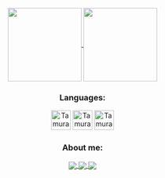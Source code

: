 <p align="center">
  <a href="https://github-readme-stats.vercel.app/api?username=guitamura&show_icons=true&include_all_commits=true&count_private=true&theme=github_dark">
    <img
      align="center"
      height="150em"
      src="https://github-readme-stats.vercel.app/api?username=guitamura&show_icons=true&theme=github_dark"
    />
  </a>
  <a href="https://github-readme-stats.vercel.app/api/top-langs/?username=guitamura&show_icons=true&layout=compact&theme=tokyonight">
    <img
      align="center"
      height="150em"
      src="https://github-readme-stats.vercel.app/api/top-langs/?username=guitamura&show_icons=true&layout=compact&theme=tokyonight"
    />
  </a>
</p>

<h3 align="center">Languages:</h3>

<p align="center">
   <a>
      <img src="https://cdn.jsdelivr.net/gh/devicons/devicon/icons/python/python-original-wordmark.svg" alt="Tamura-Python" width="40" height="40"/>
   </a>
   <a>
      <img src="https://cdn.jsdelivr.net/gh/devicons/devicon/icons/microsoftsqlserver/microsoftsqlserver-plain.svg" alt="Tamura-SQL" width="40" height="40"/>
   </a>
   <a>
      <img src="https://cdn.jsdelivr.net/gh/devicons/devicon/icons/rstudio/rstudio-original.svg" alt="Tamura-R" width="40" height="40"/>
   </a>
</p>

<h3 align="center">About me:</h3>

<p align="center">
  <a href="https://instagram.com/guitamura/">
    <img
      align="center"
      src="https://img.shields.io/badge/Instagram-E4405F?style=for-the-badge&logo=instagram&logoColor=white"
    />
  </a>
  <a href="https://www.linkedin.com/in/gtamura/">
    <img
         align="center"
         src="https://img.shields.io/badge/LinkedIn-0077B5?style=for-the-badge&logo=linkedin&logoColor=white"
  </a>
  <a href="https://www.twitch.tv/tamurasancs" target="_blank">
    <img 
         align="center"
         src="https://img.shields.io/badge/Twitch-9146FF?style=for-the-badge&logo=twitch&logoColor=white" target="_blank">
  </a>
    
</p>

</details>
